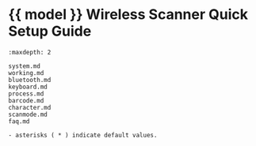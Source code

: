 # {{ model }} Wireless Scanner Quick Setup Guide
```{toctree}
:maxdepth: 2

system.md
working.md
bluetooth.md
keyboard.md
process.md
barcode.md
character.md
scanmode.md
faq.md

```

```{note}
- asterisks ( * ) indicate default values.
```